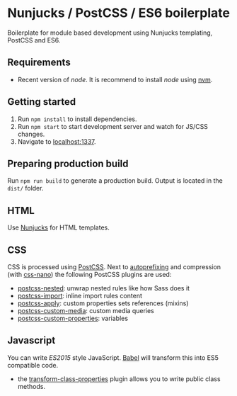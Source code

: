 # Nunjucks / PostCSS / ES6 boilerplate
 
Boilerplate for module based development using Nunjucks templating, PostCSS and ES6.

## Requirements

* Recent version of *node*. It is recommend to install *node* using  [nvm](https://github.com/creationix/nvm).

## Getting started

1. Run `npm install` to install dependencies.
1. Run `npm start` to start development server and watch for JS/CSS changes.
1. Navigate to [localhost:1337](http://localhost:1337).

## Preparing production build

Run `npm run build` to generate a production build. Output is located in the `dist/` folder.


## HTML

Use [Nunjucks](https://mozilla.github.io/nunjucks/templating.htm ) for HTML templates.

## CSS

CSS is processed using [PostCSS](https://github.com/postcss/postcss). Next to [autoprefixing](https://github.com/postcss/autoprefixer) and compression (with [css-nano](http://cssnano.co/)) the following PostCSS plugins are used:

* [postcss-nested](https://github.com/postcss/postcss-nested): unwrap nested rules like how Sass does it
* [postcss-import](https://github.com/postcss/postcss-import): inline import rules content
* [postcss-apply](https://github.com/pascalduez/postcss-apply): custom properties sets references (mixins)
* [postcss-custom-media](https://github.com/postcss/postcss-custom-media): custom media queries
* [postcss-custom-properties](https://github.com/postcss/postcss-custom-properties): variables

## Javascript

You can write *ES2015* style JavaScript. [Babel](https://babeljs.io/) will transform this into ES5 compatible code.

* the [transform-class-properties](http://babeljs.io/docs/plugins/transform-class-properties/) plugin allows you to write public class methods.